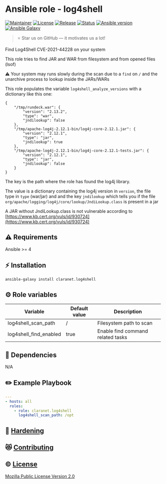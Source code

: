 # Ansible role - log4shell
[![Maintainer](https://img.shields.io/badge/maintained%20by-claranet-e00000?style=flat-square)](https://www.claranet.fr/)
[![License](https://img.shields.io/github/license/claranet/ansible-role-log4shell?style=flat-square)](LICENSE)
[![Release](https://img.shields.io/github/v/release/claranet/ansible-role-log4shell?style=flat-square)](https://github.com/claranet/ansible-role-log4shell/releases)
[![Status](https://img.shields.io/github/workflow/status/claranet/ansible-role-log4shell/Ansible%20Molecule?style=flat-square&label=tests)](https://github.com/claranet/ansible-role-log4shell/actions?query=workflow%3A%22Ansible+Molecule%22)
[![Ansible version](https://img.shields.io/badge/ansible-%3E%3D4-black.svg?style=flat-square&logo=ansible)](https://github.com/ansible/ansible)
[![Ansible Galaxy](https://img.shields.io/badge/ansible-galaxy-black.svg?style=flat-square&logo=ansible)](https://galaxy.ansible.com/claranet/log4shell)


> :star: Star us on GitHub — it motivates us a lot!

Find Log4Shell CVE-2021-44228 on your system

This role tries to find JAR and WAR from filesystem and from opened files (lsof)

:warning: Your system may runs slowly during the scan due to a `find` on `/` and the unarchive process to lookup inside the JARs/WARs

This role populates the variable `log4shell_analyze_versions` with a dictionary like this one:
```
{
    "/tmp/rundeck.war": {
        "version": "2.13.2",
        "type": "war",
        "jndilookup": false
    },
    "/tmp/apache-log4j-2.12.1-bin/log4j-core-2.12.1.jar": {
        "version": "2.12.1",
        "type": "jar",
        "jndilookup": true
    },
    "/tmp/apache-log4j-2.12.1-bin/log4j-core-2.12.1-tests.jar": {
        "version": "2.12.1",
        "type": "jar",
        "jndilookup": false
    }
}
```

The key is the path where the role has found the log4j library.

The value is a dictionary containing the log4j version in `version`, the file type in `type` (war/jar) and and the key `jndilookup` which tells you if the file `org/apache/logging/log4j/core/lookup/JndiLookup.class` is present in a jar

A JAR without JndiLookup.class is not vulnerable according to [https://www.kb.cert.org/vuls/id/930724](https://www.kb.cert.org/vuls/id/930724)


## :warning: Requirements

Ansible >= 4

## :zap: Installation

```bash
ansible-galaxy install claranet.log4shell
```

## :gear: Role variables

Variable                | Default value | Description
------------------------|---------------|------------------------
log4shell_scan_path     | /             | Filesystem path to scan
log4shell_find_enabled  | true          | Enable find command related tasks

## :arrows_counterclockwise: Dependencies

N/A

## :pencil2: Example Playbook

```yaml
---
- hosts: all
  roles:
    - role: claranet.log4shell
      log4shell_scan_path: /opt
```

## :closed_lock_with_key: [Hardening](HARDENING.md)

## :heart_eyes_cat: [Contributing](CONTRIBUTING.md)

## :copyright: [License](LICENSE)

[Mozilla Public License Version 2.0](https://www.mozilla.org/en-US/MPL/2.0/)
